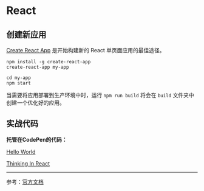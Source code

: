 # React

## 创建新应用
[Create React App](https://github.com/facebookincubator/create-react-app) 是开始构建新的 React 单页面应用的最佳途径。

```
npm install -g create-react-app
create-react-app my-app

cd my-app
npm start
```
当需要将应用部署到生产环境中时，运行 `npm run build` 将会在 `build` 文件夹中创建一个优化好的应用。

## 实战代码
**托管在CodePen的代码：**

[Hello World](https://codepen.io/magicmai/pen/gWZrMM)

[Thinking In React](https://codepen.io/magicmai/pen/LLeGRP?editors=0010)

----
参考：[官方文档](https://discountry.github.io/react/docs/hello-world.html)
